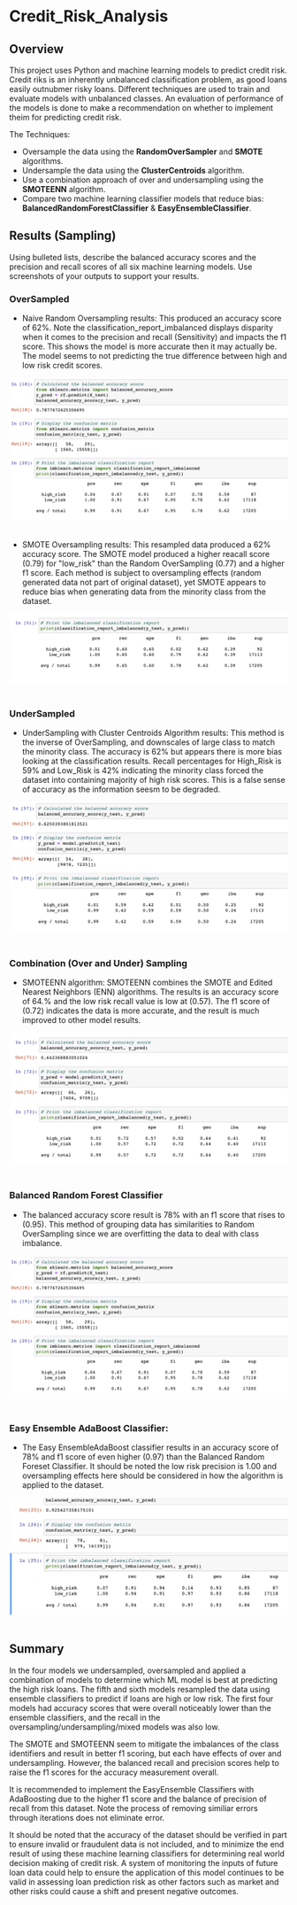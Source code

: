 # Credit_Risk_Analysis

## Overview
This project uses Python and machine learning models to predict credit risk.  Credit riks is an inherently unbalanced classification problem, as good loans easily outnubmer risky loans. Different techniques are used to train and evaluate models with unbalanced classes.  An evaluation of performance of the models is done to make a recommendation on whether to implement theim for predicting credit risk.  

The Techniques:
- Oversample the data using the **RandomOverSampler** and **SMOTE** algorithms.
- Undersample the data using the **ClusterCentroids** algorithm.
- Use a combination approach of over and undersampling using the **SMOTEENN** algorithm.
- Compare two machine learning classifier models that reduce bias: **BalancedRandomForestClassifier** & **EasyEnsembleClassifier**.

## Results (Sampling)

Using bulleted lists, describe the balanced accuracy scores and the precision and recall scores of all six machine learning models. Use screenshots of your outputs to support your results.

### OverSampled
- Naive Random Oversampling results: This produced an accuracy score of 62%.  Note the classification_report_imbalanced displays disparity when it comes to the precision and recall (Sensitivity) and impacts the f1 score.  This shows the model is more accurate then it may actually be.  The model seems to not predicting the  true difference between high and low risk credit scores.
  
<p align="center">  
<img src="https://github.com/dfwdamon/Credit_Risk_Analysis/blob/main/balancedrf.png" />
  <br>  </br>
</p>

  - SMOTE Oversampling results: This resampled data produced a 62% accuracy score.  The SMOTE model produced a higher reacall score (0.79) for "low_risk" than the Random OverSampling (0.77) and a higher f1 score.  Each method is subject to oversampling effects (random generated data not part of original dataset), yet SMOTE appears to reduce bias when generating data from the minority class from the dataset.

<p align="center">
<img src="https://github.com/dfwdamon/Credit_Risk_Analysis/blob/main/SMOTE.png"/>
    <br>  </br>
</p>

### UnderSampled
- UnderSampling with Cluster Centroids Algorithm results: This method is the inverse of OverSampling, and downscales of large class to match the minority class. The accuracy is 62% but appears there is more bias looking at the classification results.  Recall percentages for High_Risk is 59% and Low_Risk is 42% indicating the minority class forced the dataset into containing majority of high risk scores.  This is a false sense of accuracy as the information seesm to be degraded. 

<p align="center">
<img src="https://github.com/dfwdamon/Credit_Risk_Analysis/blob/main/undersampling.png"/>
    <br>  </br>
</p>

### Combination (Over and Under) Sampling
- SMOTEENN algorithm: SMOTEENN combines the SMOTE and Edited Nearest Neighbors (ENN) algorithms.  The results is an accuracy score of 64.% and the low risk recall value is  low at (0.57).  The f1 score of (0.72) indicates the data is more accurate, and the result is much improved to other model results.
 
<p align="center">
<img src="https://github.com/dfwdamon/Credit_Risk_Analysis/blob/main/combination.png"/>
   <br>  </br>
</p>

### Balanced Random Forest Classifier 
- The balanced accuracy score result is 78% with an f1 score that rises to (0.95).  This method of grouping data has similarities to Random OverSampling since we are overfitting the data to deal with class imbalance.  

<p align="center">
<img src="https://github.com/dfwdamon/Credit_Risk_Analysis/blob/main/balancedrf.png"/>
   <br>  </br>
</p>

### Easy Ensemble AdaBoost Classifier:
- The Easy EnsembleAdaBoost classifier results in an accuracy score of 78% and f1 score of even higher (0.97) than the Balanced Random Foreset Classifier.  It should be noted the low risk precision is 1.00 and oversampling effects here should be considered in how the algorithm is applied to the dataset. 

<p align="center">
<img src="https://github.com/dfwdamon/Credit_Risk_Analysis/blob/main/easy_ensemble.png"/>
   <br>  </br>
</p>

## Summary
In the four models we undersampled, oversampled and applied a combination of models to determine which ML model is best at predicting the high risk loans. The fifth and sixth models resampled the data using ensemble classifiers to predict if loans are high or low risk. The first four models had accuracy scores that were overall noticeably lower than the ensemble classifiers, and the recall in the oversampling/undersampling/mixed models was also low. 

The SMOTE and SMOTEENN seem to mitigate the imbalances of the class identifiers and result in better f1 scoring, but each have effects of over and undersampling.  However, the balanced recall and precision scores help to raise the f1 scores for the accuracy measurement overall. 

It is recommended to implement the EasyEnsemble Classifiers with AdaBoosting due to the higher f1 score and the balance of precision of recall from this dataset.  Note the process of removing similiar errors through iterations does not eliminate error.  

It should be noted that the accuracy of the dataset should be verified in part to ensure invalid or fraudulent data is not included, and to minimize the end result of using these machine learning classifiers for determining real world decision making of credit risk.  A system of monitoring the inputs of future loan data could help to ensure the application of this model continues to be valid in assessing loan prediction risk as other factors such as market and other risks could cause a shift and present negative outcomes. 